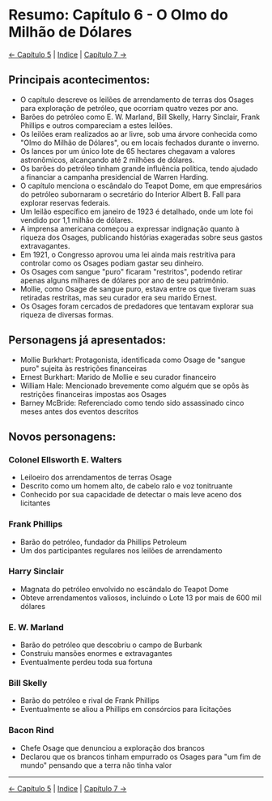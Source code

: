 # Resumo: Capítulo 6 - O Olmo do Milhão de Dólares

[← Capítulo 5](assassinos_da_lua_das_flores_chapter_05_resumo.md) | [Indice](README.md) | [Capítulo 7 →](assassinos_da_lua_das_flores_chapter_07_resumo.md)

## Principais acontecimentos:
- O capítulo descreve os leilões de arrendamento de terras dos Osages para exploração de petróleo, que ocorriam quatro vezes por ano.
- Barões do petróleo como E. W. Marland, Bill Skelly, Harry Sinclair, Frank Phillips e outros compareciam a estes leilões.
- Os leilões eram realizados ao ar livre, sob uma árvore conhecida como "Olmo do Milhão de Dólares", ou em locais fechados durante o inverno.
- Os lances por um único lote de 65 hectares chegavam a valores astronômicos, alcançando até 2 milhões de dólares.
- Os barões do petróleo tinham grande influência política, tendo ajudado a financiar a campanha presidencial de Warren Harding.
- O capítulo menciona o escândalo do Teapot Dome, em que empresários do petróleo subornaram o secretário do Interior Albert B. Fall para explorar reservas federais.
- Um leilão específico em janeiro de 1923 é detalhado, onde um lote foi vendido por 1,1 milhão de dólares.
- A imprensa americana começou a expressar indignação quanto à riqueza dos Osages, publicando histórias exageradas sobre seus gastos extravagantes.
- Em 1921, o Congresso aprovou uma lei ainda mais restritiva para controlar como os Osages podiam gastar seu dinheiro.
- Os Osages com sangue "puro" ficaram "restritos", podendo retirar apenas alguns milhares de dólares por ano de seu patrimônio.
- Mollie, como Osage de sangue puro, estava entre os que tiveram suas retiradas restritas, mas seu curador era seu marido Ernest.
- Os Osages foram cercados de predadores que tentavam explorar sua riqueza de diversas formas.

## Personagens já apresentados:
- Mollie Burkhart: Protagonista, identificada como Osage de "sangue puro" sujeita às restrições financeiras
- Ernest Burkhart: Marido de Mollie e seu curador financeiro
- William Hale: Mencionado brevemente como alguém que se opôs às restrições financeiras impostas aos Osages
- Barney McBride: Referenciado como tendo sido assassinado cinco meses antes dos eventos descritos

## Novos personagens:

### Colonel Ellsworth E. Walters
- Leiloeiro dos arrendamentos de terras Osage
- Descrito como um homem alto, de cabelo ralo e voz tonitruante
- Conhecido por sua capacidade de detectar o mais leve aceno dos licitantes

### Frank Phillips
- Barão do petróleo, fundador da Phillips Petroleum
- Um dos participantes regulares nos leilões de arrendamento

### Harry Sinclair
- Magnata do petróleo envolvido no escândalo do Teapot Dome
- Obteve arrendamentos valiosos, incluindo o Lote 13 por mais de 600 mil dólares

### E. W. Marland
- Barão do petróleo que descobriu o campo de Burbank
- Construiu mansões enormes e extravagantes
- Eventualmente perdeu toda sua fortuna

### Bill Skelly
- Barão do petróleo e rival de Frank Phillips
- Eventualmente se aliou a Phillips em consórcios para licitações

### Bacon Rind
- Chefe Osage que denunciou a exploração dos brancos
- Declarou que os brancos tinham empurrado os Osages para "um fim de mundo" pensando que a terra não tinha valor 
---
[← Capítulo 5](assassinos_da_lua_das_flores_chapter_05_resumo.md) | [Indice](README.md) | [Capítulo 7 →](assassinos_da_lua_das_flores_chapter_07_resumo.md)